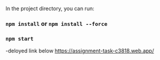 In the project directory, you can run:

### `npm install` or `npm install --force`

### `npm start`

-deloyed link below
https://assignment-task-c3818.web.app/
